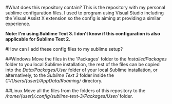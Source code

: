 #What does this repository contain?
This is the repository with my personal sublime configuration files.
I used to program using Visual Studio including the Visual Assist X extension so the config
is aiming at providing a similar experience.

**Note: I'm using Sublime Text 3. I don't know if this configuration is also applicable for Sublime Text 2.**

#How can I add these config files to my sublime setup?

##Windows
Move the files in the 'Packages' folder to the *InstalledPackages* folder to you local Sublime installation, the rest of the files can be copied into the *Data/Packages/User* folder of your local Sublime installation, or alternatively, to the *Sublime Text 3* folder inside the *C:/Users/{user}/AppData/Roaming/* directory.

##Linux
Move all the files from the folders of this repository to the */home/{user}/.config/sublime-text-3/Packages/User/* folder.
